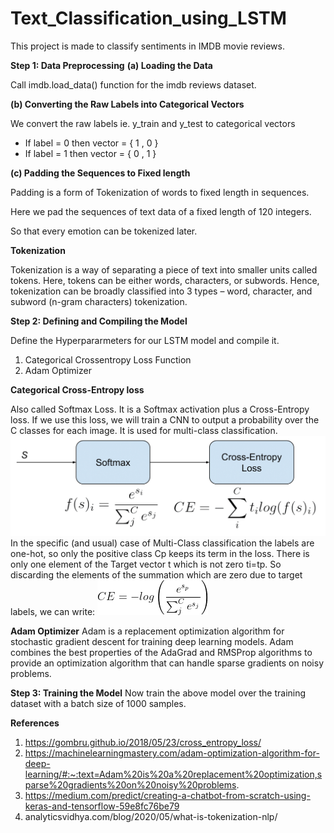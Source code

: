 # Text_Classification_using_LSTM
This project is made to classify sentiments in IMDB movie reviews. 

**Step 1: Data Preprocessing**
**(a) Loading the Data**

Call imdb.load_data() function for the imdb reviews dataset.

**(b) Converting the Raw Labels into Categorical Vectors**

We convert the raw labels ie. y_train and y_test to categorical vectors 

*   If label = 0 then vector = { 1 , 0 }
*   If label = 1 then vector = { 0 , 1 }

**(c) Padding the Sequences to Fixed length**

Padding is a form of Tokenization of words to fixed length in sequences.

Here we pad the sequences of text data of a fixed length of 120 integers.

So that every emotion can be tokenized later.

**Tokenization**

Tokenization is a way of separating a piece of text into smaller units called tokens. Here, tokens can be either words, characters, or subwords. Hence, tokenization can be broadly classified into 3 types – word, character, and subword (n-gram characters) tokenization.

**Step 2: Defining and Compiling the Model**

Define the Hyperpararmeters for our LSTM model and compile it.

1. Categorical Crossentropy Loss Function
2. Adam Optimizer

**Categorical Cross-Entropy loss**

Also called Softmax Loss. It is a Softmax activation plus a Cross-Entropy loss. If we use this loss, we will train a CNN to output a probability over the C classes for each image. It is used for multi-class classification.
![demo](https://github.com/ShrishtiHore/Text_Classification_using_LSTM/blob/main/softmax_CE_pipeline.png)
In the specific (and usual) case of Multi-Class classification the labels are one-hot, so only the positive class Cp keeps its term in the loss. There is only one element of the Target vector t which is not zero ti=tp. So discarding the elements of the summation which are zero due to target labels, we can write:
![formula](https://github.com/ShrishtiHore/Text_Classification_using_LSTM/blob/main/for.gif)

**Adam Optimizer**
Adam is a replacement optimization algorithm for stochastic gradient descent for training deep learning models. Adam combines the best properties of the AdaGrad and RMSProp algorithms to provide an optimization algorithm that can handle sparse gradients on noisy problems.


**Step 3: Training the Model**
Now train the above model over the training dataset with a batch size of 1000 samples.

**References**
1. https://gombru.github.io/2018/05/23/cross_entropy_loss/
2. https://machinelearningmastery.com/adam-optimization-algorithm-for-deep-learning/#:~:text=Adam%20is%20a%20replacement%20optimization,sparse%20gradients%20on%20noisy%20problems.
3. https://medium.com/predict/creating-a-chatbot-from-scratch-using-keras-and-tensorflow-59e8fc76be79
4. analyticsvidhya.com/blog/2020/05/what-is-tokenization-nlp/
